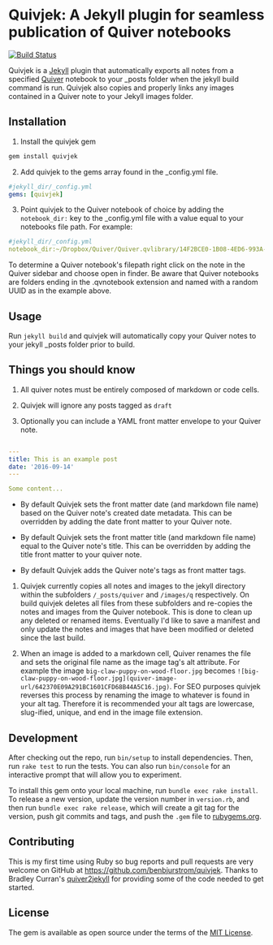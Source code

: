 # Quivjek: A Jekyll plugin for seamless publication of Quiver notebooks
[![Build Status](https://travis-ci.org/benbjurstrom/quivjek.svg?branch=master)](https://travis-ci.org/benbjurstrom/quivjek)

Quivjek is a [Jekyll](https://jekyllrb.com/) plugin that automatically exports all notes from a specified [Quiver](http://happenapps.com/#quiver) notebook to your _posts folder when the jekyll build command is run. Quivjek also copies and properly links any images contained in a Quiver note to your Jekyll images folder.

## Installation
1. Install the quivjek gem
  ```bash
  gem install quivjek
  ```
2. Add quivjek to the gems array found in the _config.yml file.
  ```yaml
  #jekyll_dir/_config.yml
  gems: [quivjek]
  ```
3. Point quivjek to the Quiver notebook of choice by adding the `notebook_dir:` key to the \_config.yml file with a value equal to your notebooks file path. For example:
  ```yaml
  #jekyll_dir/_config.yml
  notebook_dir:~/Dropbox/Quiver/Quiver.qvlibrary/14F2BCE0-1B08-4ED6-993A-17C8AB0316E2.qvnotebook
  ```

To determine a Quiver notebook's filepath right click on the note in the Quiver sidebar and choose open in finder. Be aware that Quiver notebooks are folders ending in the .qvnotebook extension and named with a random UUID as in the example above.

## Usage
Run `jekyll build` and quivjek will automatically copy your Quiver notes to your jekyll _posts folder prior to build.

## Things you should know
1. All quiver notes must be entirely composed of markdown or code cells.

1. Quivjek will ignore any posts tagged as `draft`

1. Optionally you can include a YAML front matter envelope to your Quiver note.

  ```yaml
  
  ---
  title: This is an example post
  date: '2016-09-14'
  ---
  
  Some content...
  ```

  * By default Quivjek sets the front matter date (and markdown file name) based on the Quiver note's created date metadata. This can be overridden by adding the date front matter to your Quiver note.

  * By default Quivjek sets the front matter title (and markdown file name) equal to the Quiver note's title. This can be overridden by adding the title front matter to your quiver note.

  * By default Quivjek adds the Quiver note's tags as front matter tags.

1. Quivjek currently copies all notes and images to the jekyll directory within the subfolders `/_posts/quiver` and `/images/q` respectively. On build quivjek deletes all files from these subfolders and re-copies the notes and images from the Quiver notebook. This is done to clean up any deleted or renamed items. Eventually I'd like to save a manifest and only update the notes and images that have been modified or deleted since the last build.

1. When an image is added to a markdown cell, Quiver renames the file and sets the original file name as the image tag's alt attribute. For example the image `big-claw-puppy-on-wood-floor.jpg` becomes `![big-claw-puppy-on-wood-floor.jpg](quiver-image-url/642370E09A291BC1601CFD68B44A5C16.jpg)`. For SEO purposes quivjek reverses this process by renaming the image to whatever is found in your alt tag. Therefore it is recommended your alt tags are lowercase, slug-ified, unique, and end in the image file extension.

## Development
After checking out the repo, run `bin/setup` to install dependencies. Then, run `rake test` to run the tests. You can also run `bin/console` for an interactive prompt that will allow you to experiment.

To install this gem onto your local machine, run `bundle exec rake install`. To release a new version, update the version number in `version.rb`, and then run `bundle exec rake release`, which will create a git tag for the version, push git commits and tags, and push the `.gem` file to [rubygems.org](https://rubygems.org).

## Contributing
This is my first time using Ruby so bug reports and pull requests are very welcome on GitHub at https://github.com/benbjurstrom/quivjek. Thanks to Bradley Curran's [quiver2jekyll](https://github.com/bradley-curran/quiver2jekyll/) for providing some of the code needed to get started.

## License
The gem is available as open source under the terms of the [MIT License](http://opensource.org/licenses/MIT).